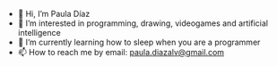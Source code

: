 - 👋 Hi, I’m Paula Díaz
- 👀 I’m interested in programming, drawing, videogames and artificial intelligence
- 🌱 I’m currently learning how to sleep when you are a programmer
- 📫 How to reach me by email: paula.diazalv@gmail.com

<!---
MissKessa/MissKessa is a ✨ special ✨ repository because its `README.md` (this file) appears on your GitHub profile.
You can click the Preview link to take a look at your changes.
--->
